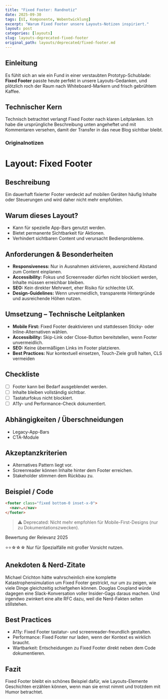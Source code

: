 ```yaml
---
title: "Fixed Footer: Randnotiz"
date: 2025-09-30
tags: [UI, Komponente, Webentwicklung]
excerpt: "Warum Fixed Footer unsere Layouts-Notizen inspiriert."
layout: post
categories: [layouts]
slug: layouts-deprecated-fixed-footer
original_path: layouts/deprecated/fixed-footer.md
---
```


## Einleitung
Es fühlt sich an wie ein Fund in einer verstaubten Prototyp-Schublade: **Fixed Footer** passte heute perfekt in unsere Layouts-Gedanken, und plötzlich roch der Raum nach Whiteboard-Markern und frisch gebrühtem Kaffee.

## Technischer Kern
Technisch betrachtet verlangt Fixed Footer nach klaren Leitplanken. Ich habe die ursprüngliche Beschreibung unten angeheftet und mit Kommentaren versehen, damit der Transfer in das neue Blog sichtbar bleibt.

### Originalnotizen
# Layout: Fixed Footer

## Beschreibung
Ein dauerhaft fixierter Footer verdeckt auf mobilen Geräten häufig Inhalte oder Steuerungen und wird daher nicht mehr empfohlen.

## Warum dieses Layout?
- Kann für spezielle App-Bars genutzt werden.
- Bietet permanente Sichtbarkeit für Aktionen.
- Verhindert sichtbaren Content und verursacht Bedienprobleme.

## Anforderungen & Besonderheiten
- **Responsiveness:** Nur in Ausnahmen aktivieren, ausreichend Abstand zum Content einplanen.
- **Accessibility:** Fokus und Screenreader dürfen nicht blockiert werden, Inhalte müssen erreichbar bleiben.
- **SEO:** Kein direkter Mehrwert, eher Risiko für schlechte UX.
- **Design-Guidelines:** Wenn unvermeidlich, transparente Hintergründe und ausreichende Höhen nutzen.

## Umsetzung – Technische Leitplanken
- **Mobile First:** Fixed Footer deaktivieren und stattdessen Sticky- oder Inline-Alternativen wählen.
- **Accessibility:** Skip-Link oder Close-Button bereitstellen, wenn Footer unvermeidlich.
- **SEO:** Keine übermäßigen Links im Footer platzieren.
- **Best Practices:** Nur kontextuell einsetzen, Touch-Ziele groß halten, CLS vermeiden

## Checkliste
- [ ] Footer kann bei Bedarf ausgeblendet werden.
- [ ] Inhalte bleiben vollständig sichtbar.
- [ ] Tastaturfokus nicht blockiert.
- [ ] A11y- und Performance-Check dokumentiert.

## Abhängigkeiten / Überschneidungen
- Legacy-App-Bars
- CTA-Module

## Akzeptanzkriterien
- Alternatives Pattern liegt vor.
- Screenreader können Inhalte hinter dem Footer erreichen.
- Stakeholder stimmen dem Rückbau zu.

## Beispiel / Code
```html
<footer class="fixed bottom-0 inset-x-0">
  <nav>…</nav>
</footer>
```

> ⚠️ Deprecated: Nicht mehr empfohlen für Mobile-First-Designs (nur zu Dokumentationszwecken).

Bewertung der Relevanz 2025

⭐⭐☆☆☆ Nur für Spezialfälle mit großer Vorsicht nutzen.

## Anekdoten & Nerd-Zitate
Michael Crichton hätte wahrscheinlich eine komplette Katastrophensimulation um Fixed Footer gestrickt, nur um zu zeigen, wie viele Dinge gleichzeitig schiefgehen können. Douglas Coupland würde dagegen eine Slack-Konversation voller Insider-Gags daraus machen. Und irgendwo zwinkert eine alte RFC dazu, weil die Nerd-Fakten selten stillstehen.

## Best Practices
- A11y: Fixed Footer tastatur- und screenreader-freundlich gestalten.
- Performance: Fixed Footer nur laden, wenn der Kontext es wirklich braucht.
- Wartbarkeit: Entscheidungen zu Fixed Footer direkt neben dem Code dokumentieren.

## Fazit
Fixed Footer bleibt ein schönes Beispiel dafür, wie Layouts-Elemente Geschichten erzählen können, wenn man sie ernst nimmt und trotzdem mit Humor betrachtet.
